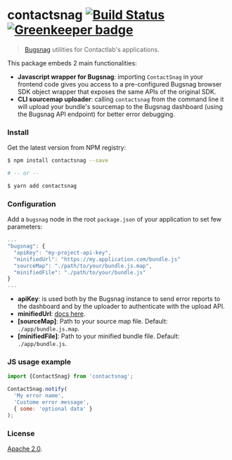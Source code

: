 # contactsnag [![Build Status](https://travis-ci.org/contactlab/contactsnag.svg?branch=master)](https://travis-ci.org/contactlab/contactsnag) [![Greenkeeper badge](https://badges.greenkeeper.io/contactlab/contactsnag.svg)](https://greenkeeper.io/)
> [Bugsnag]() utilities for Contactlab's applications.

This package embeds 2 main functionalities:

* **Javascript wrapper for Bugsnag**: importing `ContactSnag` in your frontend code gives you access to a pre-configured Bugsnag browser SDK object wrapper that exposes the same APIs of the original SDK.
* **CLI sourcemap uploader**: calling `contactsnag` from the command line it will upload your bundle's sourcemap to the Bugsnag dashboard (using the Bugsnag API endpoint) for better error debugging.

### Install
Get the latest version from NPM registry:

```sh
$ npm install contactsnag --save

# -- or --

$ yarn add contactsnag
```

### Configuration

Add a `bugsnag` node in the root `package.json` of your application to set few parameters:

```javascript
...
"bugsnag": {
  "apiKey": "my-project-api-key",
  "minifiedUrl": "https://my.application.com/bundle.js"
  "sourceMap": "./path/to/your/bundle.js.map",
  "minifiedFile": "./path/to/your/bundle.js"
}
...
```

* **apiKey**: is used both by the Bugsnag instance to send error reports to the dashboard and by the uploader to authenticate with the upload API.
* **minifiedUrl**: [docs here](https://docs.bugsnag.com/api/js-source-map-upload/#uploading-source-maps).
* **[sourceMap]**: Path to your source map file. Default: `./app/bundle.js.map`.
* **[minifiedFile]**: Path to your minified bundle file. Default: `./app/bundle.js`.

### JS usage example

```javascript
import {ContactSnag} from 'contactsnag';

ContactSnag.notify(
  'My error name',
  'Custome error message',
  { some: 'optional data' }
);
```

### License
[Apache 2.0](LICENSE).
